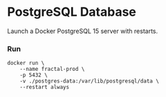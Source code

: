 # PostgreSQL Database

Launch a Docker PostgreSQL 15 server with restarts.

### Run

```docker
docker run \
	--name fractal-prod \
	-p 5432 \
	-v ./postgres-data:/var/lib/postgresql/data \
	--restart always
```
